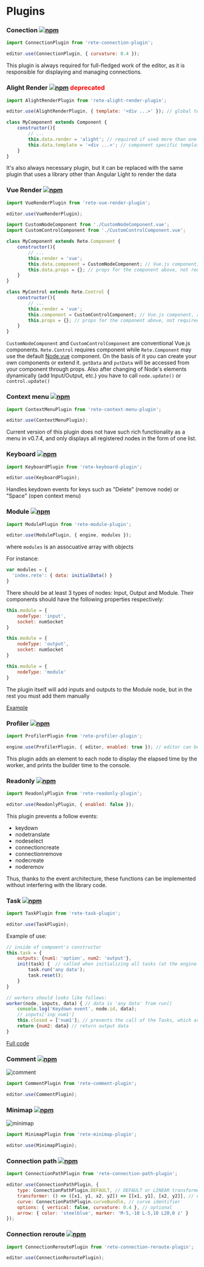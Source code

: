 Plugins
=

### Conection [![npm](https://img.shields.io/npm/v/rete-connection-plugin.svg)](https://www.npmjs.com/package/rete-connection-plugin)

```js
import ConnectionPlugin from 'rete-connection-plugin';

editor.use(ConnectionPlugin, { curvature: 0.4 });
```
This plugin is always required for full-fledged work of the editor, as it is responsible for displaying and managing connections.


### Alight Render [![npm](https://img.shields.io/npm/v/rete-alight-render-plugin.svg)](https://www.npmjs.com/package/rete-alight-render-plugin)  <span style="color:red">deprecated</span>

```js
import AlightRenderPlugin from 'rete-alight-render-plugin';

editor.use(AlightRenderPlugin, { template: '<div ...>' }); // global template

class MyComponent extends Component {
    constructor(){
        // ...
        this.data.render = 'alight'; // required if used more than one render plugin
        this.data.template = '<div ...>'; // component specific template
    }
}
```
It's also always necessary plugin, but it can be replaced with the same plugin that uses a library other than Angular Light to render the data

### Vue Render [![npm](https://img.shields.io/npm/v/rete-vue-render-plugin.svg)](https://www.npmjs.com/package/rete-vue-render-plugin)

```js
import VueRenderPlugin from 'rete-vue-render-plugin';

editor.use(VueRenderPlugin);
```

```js
import CustomNodeComponent from './CustomNodeComponent.vue';
import CustomControlComponent from './CustomControlComponent.vue';

class MyComponent extends Rete.Component {
    constructor(){
        // ...
        this.render = 'vue';
        this.data.component = CustomNodeComponent; // Vue.js component, not required
        this.data.props = {}; // props for the component above, not required
    }
}

class MyControl extends Rete.Control {
    constructor(){
        // ...
        this.render = 'vue';
        this.component = CustomControlComponent; // Vue.js component, required
        this.props = {}; // props for the component above, not required
    }
}
```

`CustomNodeComponent` and `CustomControlComponent` are conventional Vue.js components. `Rete.Control` requires component while `Rete.Component` may use the default [Node.vue](https://github.com/retejs/vue-render-plugin/blob/master/src/Node.vue) component. On the basis of it you can create your own components or extend it. `getData` and `putData` will be accessed from your component through props. Also after changing of Node's elements dynamically (add Input/Output, etc.) you have to call `node.update()` or `control.update()`

### Context menu [![npm](https://img.shields.io/npm/v/rete-context-menu-plugin.svg)](https://www.npmjs.com/package/rete-context-menu-plugin)

```js
import ContextMenuPlugin from 'rete-context-menu-plugin';

editor.use(ContextMenuPlugin);
```
Current version of this plugin does not have such rich functionality as a menu in v0.7.4, and only displays all registered nodes in the form of one list.

### Keyboard [![npm](https://img.shields.io/npm/v/rete-keyboard-plugin.svg)](https://www.npmjs.com/package/rete-keyboard-plugin)

```js
import KeyboardPlugin from 'rete-keyboard-plugin';

editor.use(KeyboardPlugin);
```
Handles keydown events for keys such as "Delete" (remove node) or "Space" (open context menu)

### Module [![npm](https://img.shields.io/npm/v/rete-module-plugin.svg)](https://www.npmjs.com/package/rete-module-plugin)

```js
import ModulePlugin from 'rete-module-plugin';

editor.use(ModulePlugin, { engine, modules });
```

where `modules` is an assocuative array with objects

For instance:

```js
var modules = {
  'index.rete': { data: initialData() }
}
```

There should be at least 3 types of nodes: Input, Output and Module. Their components should have the following properties respectively:
```js
this.module = {
    nodeType: 'input',
    socket: numSocket
}

this.module = {
    nodeType: 'output',
    socket: numSocket
}

this.module = {
    nodeType: 'module'
}
```

The plugin itself will add inputs and outputs to the Module node, but in the rest you must add them manually


[Example](https://github.com/retejs/examples/tree/master/Module)

### Profiler [![npm](https://img.shields.io/npm/v/rete-profiler-plugin.svg)](https://www.npmjs.com/package/rete-profiler-plugin)

```js
import ProfilerPlugin from 'rete-profiler-plugin';

engine.use(ProfilerPlugin, { editor, enabled: true }); // editor can be optional
```

This plugin adds an element to each node to display the elapsed time by the worker, and prints the builder time to the console.

### Readonly [![npm](https://img.shields.io/npm/v/rete-readonly-plugin.svg)](https://www.npmjs.com/package/rete-readonly-plugin)

```js
import ReadonlyPlugin from 'rete-readonly-plugin';

editor.use(ReadonlyPlugin, { enabled: false });
```

This plugin prevents a follow events:

- keydown
- nodetranslate
- nodeselect
- connectioncreate
- connectionremove
- nodecreate
- noderemov

Thus, thanks to the event architecture, these functions can be implemented without interfering with the library code.

### Task [![npm](https://img.shields.io/npm/v/rete-task-plugin.svg)](https://www.npmjs.com/package/rete-task-plugin)

```js
import TaskPlugin from 'rete-task-plugin';

editor.use(TaskPlugin);
```

Example of use:

```js
// inside of compoent's constructor
this.task = {
    outputs: {num1: 'option', num2: 'output'},
    init(task) {  // сalled when initializing all tasks (at the engine.process())
        task.run('any data');
        task.reset();
    }
}

// workers should looks like follows:
worker(node, inputs, data) { // data is 'any data' from run()
    console.log('Keydown event', node.id, data);
    // inputs['inp_num1']
    this.closed = ['num1']; // prevents the call of the Tasks, which are connected to the current task through the first 'option' socket
    return {num2: data} // return output data
}
```

[Full code](https://github.com/retejs/examples/tree/master/Tasks)

### Comment [![npm](https://img.shields.io/npm/v/rete-comment-plugin.svg)](https://www.npmjs.com/package/rete-comment-plugin)

![comment](assets/comment.png)

```js
import CommentPlugin from 'rete-comment-plugin';

editor.use(CommentPlugin);
```


### Minimap [![npm](https://img.shields.io/npm/v/rete-minimap-plugin.svg)](https://www.npmjs.com/package/rete-minimap-plugin)

![minimap](assets/minimap.png)

```js
import MinimapPlugin from 'rete-minimap-plugin';

editor.use(MinimapPlugin);
```

### Connection path [![npm](https://img.shields.io/npm/v/rete-connection-path-plugin.svg)](https://www.npmjs.com/package/rete-connection-path-plugin)

```js
import ConnectionPathPlugin from 'rete-connection-path-plugin';

editor.use(ConnectionPathPlugin, {
    type: ConnectionPathPlugin.DEFAULT, // DEFAULT or LINEAR transformer
    transformer: () => ([x1, y1, x2, y2]) => [[x1, y1], [x2, y2]], // optional, custom transformer
    curve: ConnectionPathPlugin.curveBundle, // curve identifier
    options: { vertical: false, curvature: 0.4 }, // optional
    arrow: { color: 'steelblue', marker: 'M-5,-10 L-5,10 L20,0 z' }
});
```

### Connection reroute [![npm](https://img.shields.io/npm/v/rete-connection-reroute-plugin.svg)](https://www.npmjs.com/package/rete-connection-reroute-plugin)

```js
import ConnectionReroutePlugin from 'rete-connection-reroute-plugin';

editor.use(ConnectionReroutePlugin);
```